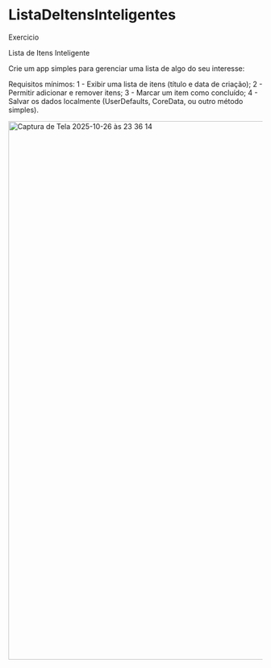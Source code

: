 # ListaDeItensInteligentes

Exercicio

Lista de Itens Inteligente

Crie um app simples para gerenciar uma lista de algo do seu interesse:

Requisitos mínimos:
1 - Exibir uma lista de itens (título e data de criação);
2 - Permitir adicionar e remover itens;
3 - Marcar um item como concluído;
4 - Salvar os dados localmente (UserDefaults, CoreData, ou outro método simples).

<img width="565" height="1068" alt="Captura de Tela 2025-10-26 às 23 36 14" src="https://github.com/user-attachments/assets/7a8e7eee-1db0-4ed2-9042-31c2e8c33541" />
